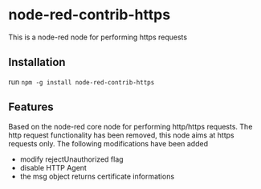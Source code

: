# node-red-contrib-https
This is a node-red node for performing https requests

## Installation
run `npm -g install node-red-contrib-https`

## Features
Based on the node-red core node for performing http/https requests. The http request functionality has been removed, this node aims at https requests only.
The following modifications have been added
- modify rejectUnauthorized flag
- disable HTTP Agent
- the msg object returns certificate informations
